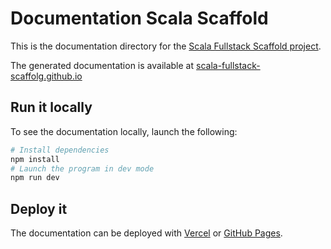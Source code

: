 # Documentation Scala Scaffold

This is the documentation directory for the [ Scala Fullstack Scaffold project](https://github.com/do4-2022/scala-fullstack-scaffold).

The generated documentation is available at [scala-fullstack-scaffolg.github.io](https://scala-fullstack-scaffolg.github.io)

## Run it locally

To see the documentation locally, launch the following:

```bash
# Install dependencies
npm install
# Launch the program in dev mode
npm run dev
```

## Deploy it

The documentation can be deployed with [Vercel](https://vercel.com/docs/concepts/deployments/overview) or [GitHub Pages](https://pages.github.com/).